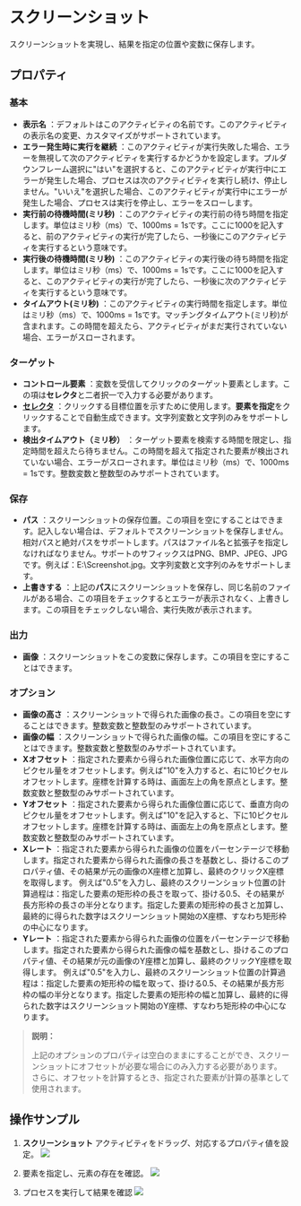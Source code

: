 # スクリーンショット

スクリーンショットを実現し、結果を指定の位置や変数に保存します。

## プロパティ

### 基本
- **表示名** ：デフォルトはこのアクティビティの名前です。このアクティビティの表示名の変更、カスタマイズがサポートされています。
- **エラー発生時に実行を継続** ：このアクティビティが実行失敗した場合、エラーを無視して次のアクティビティを実行するかどうかを設定します。プルダウンフレーム選択に"はい"を選択すると、このアクティビティが実行中にエラーが発生した場合、プロセスは次のアクティビティを実行し続け、停止しません。"いいえ"を選択した場合、このアクティビティが実行中にエラーが発生した場合、プロセスは実行を停止し、エラーをスローします。
- **実行前の待機時間(ミリ秒)** ：このアクティビティの実行前の待ち時間を指定します。単位はミリ秒（ms）で、1000ms = 1sです。ここに1000を記入すると、前のアクティビティの実行が完了したら、一秒後にこのアクティビティを実行するという意味です。
- **実行後の待機時間(ミリ秒)** ：このアクティビティの実行後の待ち時間を指定します。単位はミリ秒（ms）で、1000ms = 1sです。ここに1000を記入すると、このアクティビティの実行が完了したら、一秒後に次のアクティビティを実行するという意味です。
- **タイムアウト(ミリ秒)** ：このアクティビティの実行時間を指定します。単位はミリ秒（ms）で、1000ms = 1sです。マッチングタイムアウト(ミリ秒)が含まれます。この時間を超えたら、アクティビティがまだ実行されていない場合、エラーがスローされます。

### ターゲット

- **コントロール要素** ：変数を受信してクリックのターゲット要素とします。この項は**セレクタ**と二者択一で入力する必要があります。
- **[セレクタ](../Appendix/Selector.md)** ：クリックする目標位置を示すために使用します。**要素を指定**をクリックすることで自動生成できます。文字列変数と文字列のみをサポートします。
- **検出タイムアウト（ミリ秒）** ：ターゲット要素を検索する時間を限定し、指定時間を超えたら待ちません。この時間を超えて指定された要素が検出されていない場合、エラーがスローされます。単位はミリ秒（ms）で、1000ms = 1sです。整数変数と整数型のみサポートされています。

### 保存

- **パス** ：スクリーンショットの保存位置。この項目を空にすることはできます。記入しない場合は、デフォルトでスクリーンショットを保存しません。相対パスと絶対パスをサポートします。パスはファイル名と拡張子を指定しなければなりません。サポートのサフィックスはPNG、BMP、JPEG、JPGです。例えば：E:\Screenshot.jpg。文字列変数と文字列のみをサポートします。
- **上書きする** ：上記の**パス**にスクリーンショットを保存し、同じ名前のファイルがある場合、この項目をチェックするとエラーが表示されなく、上書きします。この項目をチェックしない場合、実行失敗が表示されます。

### 出力

- **画像** ：スクリーンショットをこの変数に保存します。この項目を空にすることはできます。

### オプション

- **画像の高さ** ：スクリーンショットで得られた画像の長さ。この項目を空にすることはできます。整数変数と整数型のみサポートされています。
- **画像の幅** ：スクリーンショットで得られた画像の幅。この項目を空にすることはできます。整数変数と整数型のみサポートされています。
- **Xオフセット** ：指定された要素から得られた画像位置に応じて、水平方向のピクセル量をオフセットします。例えば"10"を入力すると、右に10ピクセルオフセットします。座標を計算する時は、画面左上の角を原点とします。整数変数と整数型のみサポートされています。
- **Yオフセット** ：指定された要素から得られた画像位置に応じて、垂直方向のピクセル量をオフセットします。例えば"10"を記入すると、下に10ピクセルオフセットします。座標を計算する時は、画面左上の角を原点とします。整数変数と整数型のみサポートされています。
- **Χレート** ：指定された要素から得られた画像の位置をパーセンテージで移動します。指定された要素から得られた画像の長さを基数とし、掛けるこのプロパティ値、その結果が元の画像のΧ座標と加算し、最終のクリックΧ座標を取得します。
例えば"0.5"を入力し、最終のスクリーンショット位置の計算過程は：指定した要素の矩形枠の長さを取って、掛ける0.5、その結果が長方形枠の長さの半分となります。指定した要素の矩形枠の長さと加算し、最終的に得られた数字はスクリーンショット開始のΧ座標、すなわち矩形枠の中心になります。
- **Yレート** ：指定された要素から得られた画像の位置をパーセンテージで移動します。指定された要素から得られた画像の幅を基数とし、掛けるこのプロパティ値、その結果が元の画像のY座標と加算し、最終のクリックY座標を取得します。
例えば"0.5"を入力し、最終のスクリーンショット位置の計算過程は：指定した要素の矩形枠の幅を取って、掛ける0.5、その結果が長方形枠の幅の半分となります。指定した要素の矩形枠の幅と加算し、最終的に得られた数字はスクリーンショット開始のY座標、すなわち矩形枠の中心になります。

>**説明：**
>
>上記のオプションのプロパティは空白のままにすることができ、スクリーンショットにオフセットが必要な場合にのみ入力する必要があります。 さらに、オフセットを計算するとき、指定された要素が計算の基準として使用されます。


## 操作サンプル
1. **スクリーンショット** アクティビティをドラッグ、対応するプロパティ値を設定。
![](https://docimages.blob.core.chinacloudapi.cn/images/Activities/screenShot1.png)

2. 要素を指定し、元素の存在を確認。
![](https://docimages.blob.core.chinacloudapi.cn/images/Activities/screenShot2.png)

3. プロセスを実行して結果を確認
![](https://docimages.blob.core.chinacloudapi.cn/images/Activities/screenShot3.png)